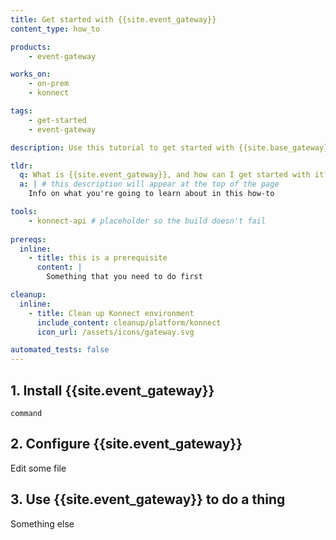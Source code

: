 ```yaml
---
title: Get started with {{site.event_gateway}}
content_type: how_to

products:
    - event-gateway

works_on:
    - on-prem
    - konnect

tags:
    - get-started
    - event-gateway

description: Use this tutorial to get started with {{site.base_gateway}}. # this only appears in search results

tldr: 
  q: What is {{site.event_gateway}}, and how can I get started with it?
  a: | # this description will appear at the top of the page
    Info on what you're going to learn about in this how-to 

tools:
    - konnect-api # placeholder so the build doesn't fail
  
prereqs:
  inline:
    - title: this is a prerequisite
      content: |
        Something that you need to do first

cleanup:
  inline:
    - title: Clean up Konnect environment
      include_content: cleanup/platform/konnect
      icon_url: /assets/icons/gateway.svg

automated_tests: false
---
```


## 1. Install {{site.event_gateway}}

```
command
```

## 2. Configure {{site.event_gateway}}

Edit some file

## 3. Use {{site.event_gateway}} to do a thing

Something else
